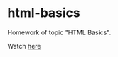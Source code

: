 # html-basics
Homework of topic "HTML Basics".

Watch [here](https://annahavryliuk.github.io/html-basics/)
